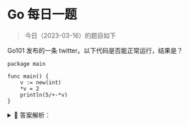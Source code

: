 # Go 每日一题

> 今日（2023-03-16）的题目如下

Go101 发布的一条 twitter。以下代码是否能正常运行，结果是？

```golang
package main

func main() {
    v := new(int)
    *v = 2
    println(5/+-*v)
}
```


<details>
<summary style="cursor: pointer">🔑 答案解析：</summary>
<div>

大家肯定很懵。我看到时也蒙圈了。

试着运行了一下，竟然输出了 -2 。。。我忍不住“卧槽”。。。

我不得不说，Go101 扣的真细节。

于是我尝试着找一些线索，看看为什么可以这样写。

### 01 直接看汇编

遇到一些不解的地方，有时候借助汇编也许能得到答案：

```
go tool compile -S main.go
```

看关键的几行汇编：

```
	0x001d 00029 (main.go:6)	PCDATA	$1, $0
	0x001d 00029 (main.go:6)	NOP
	0x0020 00032 (main.go:6)	CALL	runtime.printlock(SB)
	0x0025 00037 (main.go:6)	MOVQ	$-2, (SP)
	0x002d 00045 (main.go:6)	CALL	runtime.printint(SB)
	0x0032 00050 (main.go:6)	CALL	runtime.printnl(SB)
	0x0037 00055 (main.go:6)	CALL	runtime.printunlock(SB)
```

从 `MOVQ $-2, (SP)` 看出，直接编译器直接计算出 -2 了。。。（可以进一步加上 -N 来禁止优化，但没有没有看出额外特别的）

### 02 看规范

之前的一些题解，我总是在 Go 语言规范中找到解释，因此这次也不例外。

在运算符章节，Go 中有如下几个一元运算符：

```
unary_op = "+" | "-" | "!" | "^" | "*" | "&" | "<-" .
```

其中，+、- 和 * 同时也是算术运算符中的加、减和乘。

接着，在运算符优先级处提到：一元运算符有最高的优先级。

我们分析题目中的表达式：5/+-*v。5 后面 /，很显然，这是除法。而 + 前面没有操作数，因此是一个一元运算符；同理 - 和 * 也是一元运算符。而一元运算符有最高的优先级，因此这个表达式优先计算 +-*v 的值。那这个东西为什么又合法呢？

在规范中有这么一句话：

> 对于整数操作数，一元运算符 `+` , `-` 和 `^` 有如下定义：（省略了 ^ 的解释）
> 
> +x 　　　　 是 0 + x
> -x 取其负值 是 0 - x

也就是说，`+-*v` 相当于：`0+(0-(*v))`。（为什么一元运算符左结合，因为一元，必须得有运算数，得跟着运算数走）

这样一来，结果变成了求 5/-2 的值，结果自然是 -2（别跟我说应该是 2.5）。

（规范参考 Bekcpear 翻译版：[https://hao.studygolang.com/golang_spec.html](https://hao.studygolang.com/golang_spec.html)）

### 03 其他语言的行为

看到这，我不禁想看看其他语言怎么实现的。（没有指针的语言，就只能包含 /+- 了）

**C 语言**

```c
#include <stdio.h>

int main()
{
	int i = 2;
  	int *p = &i;
  	printf("%d\n", 5/+-*p);
  	return 0;
}
```

结果也是 -2。

**Java**

```java
public class HelloWorld {
    public static void main(String []args) {
       System.out.println(5/+-2);
    }
}
```

结果也是 -2。

PHP

```php
<?php
echo 5/+-2;
```

结果是 -2.5。（弱类型语言嘛）

**Python**

```python
5/+-2
```

结果是 -3。（Python 对 / 的处理和别的语言还是不太一样）

**JS**

```javascript
5/+-2
```

结果和 PHP 一样，-2.5。

最后看看 **Rust**

```rust
fn main() {
    println!(5/+-2);
}
```

编译器告诉我：

```
error: expected expression, found `+`
```

Rust 果然不一样！我们不一样、不一样。。。

### 04 总结

奇淫技巧，如果能顺便学一点知识，那是极好的。当然，最关键的是希望有探索精神，找到其中的原因，举一反三，也许这点比较重要。

题解来自：[https://polarisxu.studygolang.com/posts/go/action/operator/](https://polarisxu.studygolang.com/posts/go/action/operator/)

---

### 6楼

唉，怎么讲呢，感觉就是死扣”茴“字有几种写法。这道题虽然扣的很细，问题是在现实的项目中，你要这么写的话，估计会被人打死。


### 9楼

结果是-2 这里+-表示的是正负



</div>
</details>
